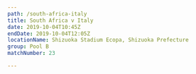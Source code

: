 ```yaml
---
path: /south-africa-italy
title: South Africa v Italy
date: 2019-10-04T10:45Z
endDate: 2019-10-04T12:05Z
locationName: Shizuoka Stadium Ecopa, Shizuoka Prefecture
group: Pool B
matchNumber: 23

---
```

